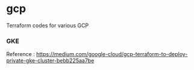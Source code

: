 # gcp
Terraform codes for various GCP 

### GKE

Reference : https://medium.com/google-cloud/gcp-terraform-to-deploy-private-gke-cluster-bebb225aa7be